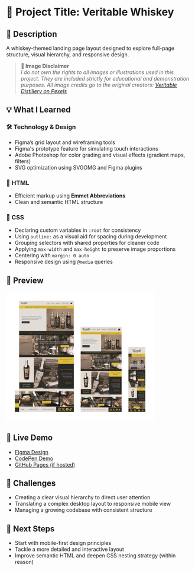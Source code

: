 # 🥃 Project Title: Veritable Whiskey

## 📄 Description

A whiskey-themed landing page layout designed to explore full-page structure, visual hierarchy, and responsive design.

> **📸 Image Disclaimer**  
> *I do not own the rights to all images or illustrations used in this project. They are included strictly for educational and demonstration purposes. All image credits go to the original creators: [Veritable Distillery on Pexels](https://www.pexels.com/@veritabledistillery)*

## 💡 What I Learned

### 🛠️ Technology & Design

- Figma’s grid layout and wireframing tools  
- Figma's prototype feature for simulating touch interactions  
- Adobe Photoshop for color grading and visual effects (gradient maps, filters)  
- SVG optimization using SVGOMG and Figma plugins

### 🧱 HTML

- Efficient markup using **Emmet Abbreviations**  
- Clean and semantic HTML structure  

### 🎨 CSS

- Declaring custom variables in `:root` for consistency  
- Using `outline:` as a visual aid for spacing during development  
- Grouping selectors with shared properties for cleaner code  
- Applying `max-width` and `max-height` to preserve image proportions  
- Centering with `margin: 0 auto`  
- Responsive design using `@media` queries

## 📸 Preview

<img src="./Layout/Veritable_layouts.jpeg" alt="Layout Preview" width="400"/>

## 🔗 Live Demo

- [Figma Design](https://www.figma.com/design/92VIakhv5NP5rtJ92STM2i/Coffee---Whiskey?m=auto&t=6PYGkzoQlVAESRJ9-1)  
- [CodePen Demo](https://codepen.io/Cormbip/pen/xbbQYPQ) 
- [GitHub Pages (if hosted)](https://github.com/Z-Cormbip/Generated_Random_Projects/tree/fb558586456241e69d92d60174f6345de488779c/Veritable_Whiskey)

## 🚧 Challenges

- Creating a clear visual hierarchy to direct user attention  
- Translating a complex desktop layout to responsive mobile view  
- Managing a growing codebase with consistent structure

## 🧠 Next Steps

- Start with mobile-first design principles  
- Tackle a more detailed and interactive layout  
- Improve semantic HTML and deepen CSS nesting strategy (within reason)
